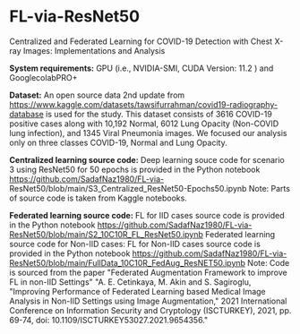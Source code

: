 # FL-via-ResNet50
Centralized and Federated Learning for COVID-19 Detection with Chest X-ray Images: Implementations and Analysis 

**System requirements:**
  GPU (i.e., NVIDIA-SMI, CUDA Version: 11.2 ) and GooglecolabPRO+

**Dataset:**
  An open source data 2nd update from https://www.kaggle.com/datasets/tawsifurrahman/covid19-radiography-database is used for the study. This dataset consists of 3616     COVID-19 positive cases along with 10,192 Normal, 6012 Lung Opacity (Non-COVID lung infection), and 1345 Viral Pneumonia images. We focused our analysis only on 
    three classes COVID-19, Normal and Lung Opacity.

**Centralized learning source code:**
  Deep learning souce code for scenario 3 using ResNet50 for 50 epochs is provided in the Python notebook https://github.com/SadafNaz1980/FL-via- 
  ResNet50/blob/main/S3_Centralized_ResNet50-Epochs50.ipynb
  Note: Parts of source code is taken from Kaggle notebooks.

**Federated learning source code:**
  FL for IID cases source code is provided in the Python notebook https://github.com/SadafNaz1980/FL-via-ResNet50/blob/main/S2_10C10R_FL_ResNet50.ipynb
Federated learning source code for Non-IID cases:
  FL for Non-IID cases source code is provided in the Python notebook https://github.com/SadafNaz1980/FL-via-ResNet50/blob/main/FullData_10C10R_FedAug_ResNET50.ipynb
  Note: Code is sourced from the paper "Federated Augmentation Framework to improve FL in non-IID Settings" 
  "A. E. Cetinkaya, M. Akin and S. Sagiroglu, "Improving Performance of Federated Learning based Medical Image Analysis in Non-IID Settings using Image Augmentation,"   2021 International Conference on Information Security and Cryptology (ISCTURKEY), 2021, pp. 69-74, doi: 10.1109/ISCTURKEY53027.2021.9654356." 

